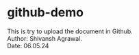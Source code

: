 # github-demo
This is try to upload the document in Github.
<br>
Author: Shivansh Agrawal.
<br>
Date: 06.05.24
